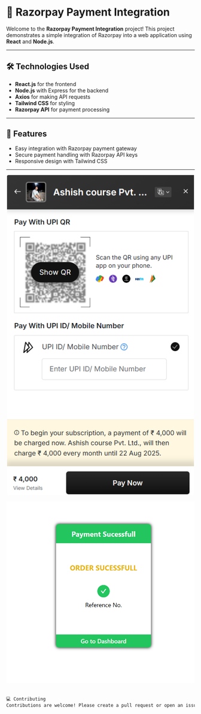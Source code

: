 # 📸 Razorpay Payment Integration

Welcome to the **Razorpay Payment Integration** project! This project demonstrates a simple integration of Razorpay into a web application using **React** and **Node.js**.

---

## 🛠️ Technologies Used

- **React.js** for the frontend
- **Node.js** with Express for the backend
- **Axios** for making API requests
- **Tailwind CSS** for styling
- **Razorpay API** for payment processing

---

## 🚀 Features

- Easy integration with Razorpay payment gateway
- Secure payment handling with Razorpay API keys
- Responsive design with Tailwind CSS

---

<p align="center"> <img src="https://github.com/ashish8513/Razorpay-Payment-Tutorial/blob/main/image.png" alt="Razorpay Integration Screenshot" width="500"/> </p>
 
![First loading Page](https://github.com/ashish8513/Razorpay-Payment-Tutorial/blob/main/payment%20sucessful.png)
```bash

💻 Contributing
Contributions are welcome! Please create a pull request or open an issue to discuss any changes.


